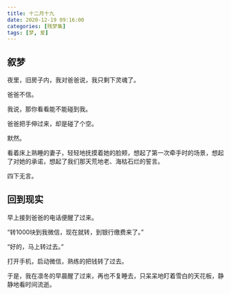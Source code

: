 ```yaml
---
title: 十二月十九
date: 2020-12-19 09:16:00
categories: [残梦集]
tags: [梦, 爱]
---
```


## 叙梦 ## 

夜里，旧房子内，我对爸爸说，我只剩下灵魂了。

爸爸不信。

我说，那你看看能不能碰到我。

爸爸把手伸过来，却是碰了个空。

默然。

看着床上熟睡的妻子，轻轻地抚摸着她的脸颊，想起了第一次牵手时的场景，想起了对她的承诺，想起了我们那天荒地老、海枯石烂的誓言。

四下无言。

## 回到现实 ## 

早上接到爸爸的电话便醒了过来。

“转1000块到我微信，现在就转，到银行缴费来了。”

“好的，马上转过去。”

打开手机，启动微信，熟练的把钱转了过去。

于是，我在凛冬的早晨醒了过来，再也不复睡去，只呆呆地盯着雪白的天花板，静静地看时间流逝。